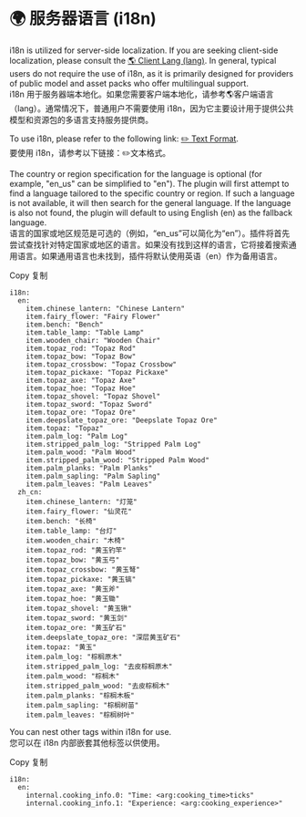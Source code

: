 # 🌍 服务器语言 (i18n)

i18n is utilized for server-side localization. If you are seeking client-side localization, please consult the [🌎️ Client Lang (lang)](https://mo-mi.gitbook.io/xiaomomi-plugins/craftengine/plugin-wiki/craftengine/add-new-contents/client-lang-lang). In general, typical users do not require the use of i18n, as it is primarily designed for providers of public model and asset packs who offer multilingual support.\
i18n 用于服务器端本地化。如果您需要客户端本地化，请参考🌎️客户端语言（lang）。通常情况下，普通用户不需要使用 i18n，因为它主要设计用于提供公共模型和资源包的多语言支持服务提供商。

To use i18n, please refer to the following link: [✏️ Text Format](https://mo-mi.gitbook.io/xiaomomi-plugins/craftengine/plugin-wiki/craftengine/text-format#less-than-i18n-id-greater-than).\
要使用 i18n，请参考以下链接：✏️文本格式。

The country or region specification for the language is optional (for example, "en\_us" can be simplified to "en"). The plugin will first attempt to find a language tailored to the specific country or region. If such a language is not available, it will then search for the general language. If the language is also not found, the plugin will default to using English (en) as the fallback language.\
语言的国家或地区规范是可选的（例如，“en\_us”可以简化为“en”）。插件将首先尝试查找针对特定国家或地区的语言。如果没有找到这样的语言，它将接着搜索通用语言。如果通用语言也未找到，插件将默认使用英语（en）作为备用语言。

Copy  复制

```
i18n:
  en:
    item.chinese_lantern: "Chinese Lantern"
    item.fairy_flower: "Fairy Flower"
    item.bench: "Bench"
    item.table_lamp: "Table Lamp"
    item.wooden_chair: "Wooden Chair"
    item.topaz_rod: "Topaz Rod"
    item.topaz_bow: "Topaz Bow"
    item.topaz_crossbow: "Topaz Crossbow"
    item.topaz_pickaxe: "Topaz Pickaxe"
    item.topaz_axe: "Topaz Axe"
    item.topaz_hoe: "Topaz Hoe"
    item.topaz_shovel: "Topaz Shovel"
    item.topaz_sword: "Topaz Sword"
    item.topaz_ore: "Topaz Ore"
    item.deepslate_topaz_ore: "Deepslate Topaz Ore"
    item.topaz: "Topaz"
    item.palm_log: "Palm Log"
    item.stripped_palm_log: "Stripped Palm Log"
    item.palm_wood: "Palm Wood"
    item.stripped_palm_wood: "Stripped Palm Wood"
    item.palm_planks: "Palm Planks"
    item.palm_sapling: "Palm Sapling"
    item.palm_leaves: "Palm Leaves"
  zh_cn:
    item.chinese_lantern: "灯笼"
    item.fairy_flower: "仙灵花"
    item.bench: "长椅"
    item.table_lamp: "台灯"
    item.wooden_chair: "木椅"
    item.topaz_rod: "黄玉钓竿"
    item.topaz_bow: "黄玉弓"
    item.topaz_crossbow: "黄玉弩"
    item.topaz_pickaxe: "黄玉镐"
    item.topaz_axe: "黄玉斧"
    item.topaz_hoe: "黄玉锄"
    item.topaz_shovel: "黄玉锹"
    item.topaz_sword: "黄玉剑"
    item.topaz_ore: "黄玉矿石"
    item.deepslate_topaz_ore: "深层黄玉矿石"
    item.topaz: "黄玉"
    item.palm_log: "棕榈原木"
    item.stripped_palm_log: "去皮棕榈原木"
    item.palm_wood: "棕榈木"
    item.stripped_palm_wood: "去皮棕榈木"
    item.palm_planks: "棕榈木板"
    item.palm_sapling: "棕榈树苗"
    item.palm_leaves: "棕榈树叶"
```

You can nest other tags within i18n for use.\
您可以在 i18n 内部嵌套其他标签以供使用。

Copy  复制

```
i18n:
  en:
    internal.cooking_info.0: "Time: <arg:cooking_time>ticks"
    internal.cooking_info.1: "Experience: <arg:cooking_experience>"
```
